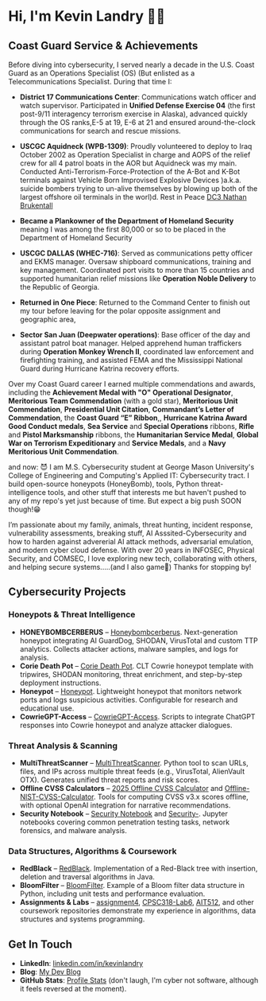 # Hi, I'm Kevin Landry 👋😇

## Coast Guard Service & Achievements

Before diving into cybersecurity, I served nearly a decade in the U.S. Coast Guard as an Operations Specialist (OS) (But enlisted as a Telecommunications Specialist. During that time I:
- **District 17 Communications Center**: Communications watch officer and watch supervisor. Participated in **Unified Defense Exercise 04** (the first post-9/11 interagency terrorism exercise in Alaska), advanced quickly through the OS ranks,E-5 at 19, E-6 at 21 and ensured around-the-clock communications for search and rescue missions.

- **USCGC Aquidneck (WPB-1309)**: Proudly volunteered to deploy to Iraq October 2002 as Operation Specialist in charge and AOPS of the relief crew for all 4 patrol boats in the AOR but Aquidneck was my main. Conducted Anti-Terrorism-Force-Protection of the A-Bot and K-Bot terminals against Vehicle Born Improvised Explosive Devices )a.k.a. suicide bombers trying to un-alive themselves by blowing up both of the largest offshore oil terminals in the worl)d. Rest in Peace [DC3 Nathan Brukentall](https://en.wikipedia.org/wiki/Nathan_Bruckenthal)

- **Became a Plankowner of the Department of Homeland Security** meaning I was among the first 80,000 or so to be placed in the Department of Homeland Security  
- **USCGC DALLAS (WHEC-716)**: Served as communications petty officer and EKMS manager. Oversaw shipboard communications, training and key management. Coordinated port visits to more than 15 countries and supported humanitarian relief missions like **Operation Noble Delivery** to the Republic of Georgia.

- **Returned in One Piece**: Returned to the Command Center to finish out my tour before leaving for the polar opposite assignment and geographic area,
  
- **Sector San Juan (Deepwater operations)**: Base officer of the day and assistant patrol boat manager. Helped apprehend human traffickers during **Operation Monkey Wrench II**, coordinated law enforcement and firefighting training, and assisted FEMA and the Mississippi National Guard during Hurricane Katrina recovery efforts.

Over my Coast Guard career I earned multiple commendations and awards, including the  **Achievement Medal with "O" Operational Designator**, **Meritorious Team Commendation** (with a gold star), **Meritorious Unit Commendation**, **Presidential Unit Citation**, **Commandant’s Letter of Commendation**, the **Coast Guard “E” Ribbon**,, **Hurricane Katrina Award** **Good Conduct medals**, **Sea Service** and **Special Operations** ribbons, **Rifle** and **Pistol Marksmanship** ribbons, the **Humanitarian Service Medal**, **Global War on Terrorism Expeditionary** and **Service Medals**, and a **Navy Meritorious Unit Commendation**.

and now: 😈 I am M.S. Cybersecurity student at George Mason University's College of Engineering and Computing's Applied IT: Cybersecurity tract. I build open-source honeypots (HoneyBomb), tools, Python threat-intelligence tools, and other stuff that interests me but haven't pushed to any of my repo's yet just because of time. But expect a big push SOON though!😁 

I’m passionate about my family, animals, threat hunting, incident response, vulnerability assessments, breaking stuff, AI Asssited-Cybersecurity and how to harden against advererial AI attack methods, adversarial emulation, and modern cyber cloud defense. With over 20 years in INFOSEC, Physical Security, and COMSEC, I love exploring new tech, collaborating with others, and helping secure systems.....(and I also game👀) Thanks for stopping by!

## Cybersecurity Projects

### Honeypots & Threat Intelligence

* **HONEYBOMBCERBERUS** – [Honeybombcerberus](https://github.com/DadOpsMateoMaddox/HONEYBOMBCERBERUS). Next-generation honeypot integrating AI GuardDog, SHODAN, VirusTotal and custom TTP analytics. Collects attacker actions, malware samples, and logs for analysis.
* **Corie Death Pot** – [Corie Death Pot](https://github.com/DadOpsMateoMaddox/Corie_Death_Pot). CLT Cowrie honeypot template with tripwires, SHODAN monitoring, threat enrichment, and step-by-step deployment instructions.
* **Honeypot** – [Honeypot](https://github.com/DadOpsMateoMaddox/honeypot). Lightweight honeypot that monitors network ports and logs suspicious activities. Configurable for research and educational use.
* **CowrieGPT-Access** – [CowrieGPT-Access](https://github.com/DadOpsMateoMaddox/CowrieGPT-Access). Scripts to integrate ChatGPT responses into Cowrie honeypot and analyze attacker dialogues.

### Threat Analysis & Scanning

* **MultiThreatScanner** – [MultiThreatScanner](https://github.com/DadOpsMateoMaddox/MultiThreatScanner). Python tool to scan URLs, files, and IPs across multiple threat feeds (e.g., VirusTotal, AlienVault OTX). Generates unified threat reports and risk scores.
* **Offline CVSS Calculators** – [2025 Offline CVSS Calculator](https://github.com/DadOpsMateoMaddox/2025-Offline-CVSS-Calculator-Optional-OpenAI-Integration) and [Offline-NIST-CVSS-Calculator](https://github.com/DadOpsMateoMaddox/Offline-NIST-CVSS-Calculator). Tools for computing CVSS v3.x scores offline, with optional OpenAI integration for narrative recommendations.
* **Security Notebook** – [Security Notebook](https://github.com/DadOpsMateoMaddox/Security-Notebook) and [Security-](https://github.com/DadOpsMateoMaddox/Security-). Jupyter notebooks covering common penetration testing tasks, network forensics, and malware analysis.

### Data Structures, Algorithms & Coursework

* **RedBlack** – [RedBlack](https://github.com/DadOpsMateoMaddox/RedBlack). Implementation of a Red-Black tree with insertion, deletion and traversal algorithms in Java.
* **BloomFilter** – [BloomFilter](https://github.com/DadOpsMateoMaddox/BloomFilter). Example of a Bloom filter data structure in Python, including unit tests and performance evaluation.
* **Assignments & Labs** – [assignment4](https://github.com/DadOpsMateoMaddox/assignment4), [CPSC318-Lab6](https://github.com/DadOpsMateoMaddox/CPSC318-Lab6), [AIT512](https://github.com/DadOpsMateoMaddox/AIT512), and other coursework repositories demonstrate my experience in algorithms, data structures and systems programming.

## Get In Touch

- **LinkedIn**: [linkedin.com/in/kevinlandry](https://www.linkedin.com/in/kevinlandrycyber)
- **Blog**: [My Dev Blog](https://www.automateyourlife.blog)
- **GitHub Stats**: [Profile Stats](https://github.com/anuraghazra/github-readme-stats) (don't laugh, I'm cyber not software, although it feels reversed at the moment).
